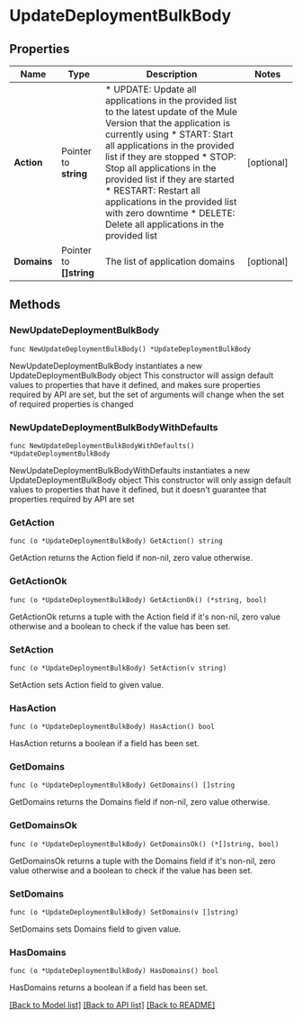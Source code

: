 # UpdateDeploymentBulkBody

## Properties

Name | Type | Description | Notes
------------ | ------------- | ------------- | -------------
**Action** | Pointer to **string** | * UPDATE: Update all applications in the provided list to the latest update of the Mule Version that the application is currently using * START: Start all applications in the provided list if they are stopped * STOP: Stop all applications in the provided list if they are started * RESTART: Restart all applications in the provided list with zero downtime * DELETE: Delete all applications in the provided list  | [optional] 
**Domains** | Pointer to **[]string** | The list of application domains | [optional] 

## Methods

### NewUpdateDeploymentBulkBody

`func NewUpdateDeploymentBulkBody() *UpdateDeploymentBulkBody`

NewUpdateDeploymentBulkBody instantiates a new UpdateDeploymentBulkBody object
This constructor will assign default values to properties that have it defined,
and makes sure properties required by API are set, but the set of arguments
will change when the set of required properties is changed

### NewUpdateDeploymentBulkBodyWithDefaults

`func NewUpdateDeploymentBulkBodyWithDefaults() *UpdateDeploymentBulkBody`

NewUpdateDeploymentBulkBodyWithDefaults instantiates a new UpdateDeploymentBulkBody object
This constructor will only assign default values to properties that have it defined,
but it doesn't guarantee that properties required by API are set

### GetAction

`func (o *UpdateDeploymentBulkBody) GetAction() string`

GetAction returns the Action field if non-nil, zero value otherwise.

### GetActionOk

`func (o *UpdateDeploymentBulkBody) GetActionOk() (*string, bool)`

GetActionOk returns a tuple with the Action field if it's non-nil, zero value otherwise
and a boolean to check if the value has been set.

### SetAction

`func (o *UpdateDeploymentBulkBody) SetAction(v string)`

SetAction sets Action field to given value.

### HasAction

`func (o *UpdateDeploymentBulkBody) HasAction() bool`

HasAction returns a boolean if a field has been set.

### GetDomains

`func (o *UpdateDeploymentBulkBody) GetDomains() []string`

GetDomains returns the Domains field if non-nil, zero value otherwise.

### GetDomainsOk

`func (o *UpdateDeploymentBulkBody) GetDomainsOk() (*[]string, bool)`

GetDomainsOk returns a tuple with the Domains field if it's non-nil, zero value otherwise
and a boolean to check if the value has been set.

### SetDomains

`func (o *UpdateDeploymentBulkBody) SetDomains(v []string)`

SetDomains sets Domains field to given value.

### HasDomains

`func (o *UpdateDeploymentBulkBody) HasDomains() bool`

HasDomains returns a boolean if a field has been set.


[[Back to Model list]](../README.md#documentation-for-models) [[Back to API list]](../README.md#documentation-for-api-endpoints) [[Back to README]](../README.md)


